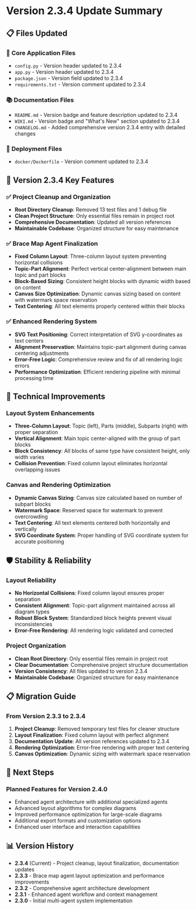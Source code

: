 # Version 2.3.4 Update Summary

## 📋 Files Updated

### 🔧 **Core Application Files**
- `config.py` - Version header updated to 2.3.4
- `app.py` - Version header updated to 2.3.4
- `package.json` - Version field updated to 2.3.4
- `requirements.txt` - Version comment updated to 2.3.4

### 📚 **Documentation Files**
- `README.md` - Version badge and feature description updated to 2.3.4
- `WIKI.md` - Version badge and "What's New" section updated to 2.3.4
- `CHANGELOG.md` - Added comprehensive version 2.3.4 entry with detailed changes

### 🐳 **Deployment Files**
- `docker/Dockerfile` - Version comment updated to 2.3.4

## 🚀 **Version 2.3.4 Key Features**

### ✅ **Project Cleanup and Organization**
- **Root Directory Cleanup**: Removed 13 test files and 1 debug file
- **Clean Project Structure**: Only essential files remain in project root
- **Comprehensive Documentation**: Updated all version references
- **Maintainable Codebase**: Organized structure for easy maintenance

### ✅ **Brace Map Agent Finalization**
- **Fixed Column Layout**: Three-column layout system preventing horizontal collisions
- **Topic-Part Alignment**: Perfect vertical center-alignment between main topic and part blocks
- **Block-Based Sizing**: Consistent height blocks with dynamic width based on content
- **Canvas Size Optimization**: Dynamic canvas sizing based on content with watermark space reservation
- **Text Centering**: All text elements properly centered within their blocks

### ✅ **Enhanced Rendering System**
- **SVG Text Positioning**: Correct interpretation of SVG y-coordinates as text centers
- **Alignment Preservation**: Maintains topic-part alignment during canvas centering adjustments
- **Error-Free Logic**: Comprehensive review and fix of all rendering logic errors
- **Performance Optimization**: Efficient rendering pipeline with minimal processing time

## 🔧 **Technical Improvements**

### Layout System Enhancements
- **Three-Column Layout**: Topic (left), Parts (middle), Subparts (right) with proper separation
- **Vertical Alignment**: Main topic center-aligned with the group of part blocks
- **Block Consistency**: All blocks of same type have consistent height, only width varies
- **Collision Prevention**: Fixed column layout eliminates horizontal overlapping issues

### Canvas and Rendering Optimization
- **Dynamic Canvas Sizing**: Canvas size calculated based on number of subpart blocks
- **Watermark Space**: Reserved space for watermark to prevent overcrowding
- **Text Centering**: All text elements centered both horizontally and vertically
- **SVG Coordinate System**: Proper handling of SVG coordinate system for accurate positioning

## 🛡️ **Stability & Reliability**

### Layout Reliability
- **No Horizontal Collisions**: Fixed column layout ensures proper separation
- **Consistent Alignment**: Topic-part alignment maintained across all diagram types
- **Robust Block System**: Standardized block heights prevent visual inconsistencies
- **Error-Free Rendering**: All rendering logic validated and corrected

### Project Organization
- **Clean Root Directory**: Only essential files remain in project root
- **Clear Documentation**: Comprehensive project structure documentation
- **Version Consistency**: All files updated to version 2.3.4
- **Maintainable Codebase**: Organized structure for easy maintenance

## 📋 **Migration Guide**

### From Version 2.3.3 to 2.3.4

1. **Project Cleanup**: Removed temporary test files for cleaner structure
2. **Layout Finalization**: Fixed column layout with perfect alignment
3. **Documentation Update**: All version references updated to 2.3.4
4. **Rendering Optimization**: Error-free rendering with proper text centering
5. **Canvas Optimization**: Dynamic sizing with watermark space reservation

## 🎯 **Next Steps**

### Planned Features for Version 2.4.0
- Enhanced agent architecture with additional specialized agents
- Advanced layout algorithms for complex diagrams
- Improved performance optimization for large-scale diagrams
- Additional export formats and customization options
- Enhanced user interface and interaction capabilities

## 📊 **Version History**

- **2.3.4** (Current) - Project cleanup, layout finalization, documentation updates
- **2.3.3** - Brace map agent layout optimization and performance improvements
- **2.3.2** - Comprehensive agent architecture development
- **2.3.1** - Enhanced agent workflow and context management
- **2.3.0** - Initial multi-agent system implementation 